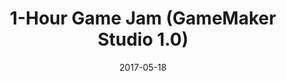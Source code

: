 ---
draft: false
title: 1-Hour Game Jam (GameMaker Studio 1.0)
description: "Made a game within 1 hour for the One Hour Game Jam's 100th jam."
tags: ["GameMaker Studio", "Game Design", "Teamwork"]
date: 2017-05-18
url: https://gamejolt.com/games/Etso/249086
---